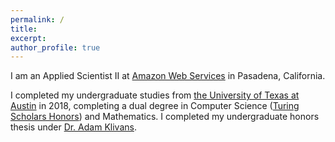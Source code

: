 ```yaml
---
permalink: /
title:
excerpt:
author_profile: true
---
```


I am an Applied Scientist II at [Amazon Web Services](https://aws.amazon.com/) in Pasadena, California.

I completed my undergraduate studies from [the University of Texas at Austin](https://www.utexas.edu/) in 2018, completing a dual degree in Computer Science ([Turing Scholars Honors](https://www.cs.utexas.edu/turing-scholars)) and Mathematics. I completed my undergraduate honors thesis under [Dr. Adam Klivans](https://www.cs.utexas.edu/people/faculty-researchers/adam-klivans).
